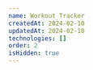 ```yaml
---
name: Workout Tracker
createdAt: 2024-02-10
updatedAt: 2024-02-10
technologies: []
order: 2
isHidden: true
---
```

